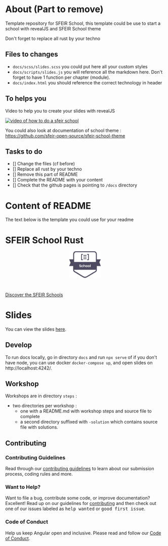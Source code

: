 # About (Part to remove)

Template repository for SFEIR School, this template could be use to start a school with revealJS and SFEIR School theme

Don't forget to replace all rust by your techno

## Files to changes

- `docs/scss/slides.scss` you could put here all your custom styles
- `docs/scripts/slides.js` you will reference all the markdown here. Don't forget to have 1 function per chapter (module).
- `docs/index.html` you should reference the correct technology in header

## To helps you

Video to help you to create your slides with revealJS

[![video of how to do a sfeir school](https://img.youtube.com/vi/v4WuJIwf4lc/0.jpg)](https://www.youtube.com/watch?v=v4WuJIwf4lc)

You could also look at documentation of school theme : https://github.com/sfeir-open-source/sfeir-school-theme

## Tasks to do

- [] Change the files (cf before)
- [] Replace all rust by your techno
- [] Remove this part of README
- [] Complete the README with your content
- [] Check that the github pages is pointing to `/docs` directory

# Content of README

The text below is the template you could use for your readme

# SFEIR School Rust

<p align="center">
 <img style="display:block" width="20%" height="20%" src="./docs/assets/images/sfeir-school-logo.png" alt="SFEIR School logo">
</p>

<br/>

[Discover the SFEIR Schools](https://www.sfeir.com/fr/le-contenus-dexperts-de-la-technologie-et-de-linnovation/formation-gratuite-avec-nos-experts/)

# Slides

You can view the slides [here](https://sfeir-open-source.github.io/sfeir-school-rust/).

## Develop

To run docs locally, go in directory `docs` and run `npx serve` of if you don't have node, you can use docker `docker-compose up`, and open slides on http://localhost:4242/.

## Workshop

Workshops are in directory `steps` :

- two directories per workshop :
  - one with a README.md with workshop steps and source file to complete
  - a second directory suffixed with `-solution` which contains source file with solutions.

## Contributing

### Contributing Guidelines

Read through our [contributing guidelines][contributing] to learn about our submission process, coding rules and more.

### Want to Help?

Want to file a bug, contribute some code, or improve documentation? Excellent! Read up on our guidelines for [contributing][contributing] and then check out one of our issues labeled as <kbd>help wanted</kbd> or <kbd>good first issue</kbd>.

### Code of Conduct

Help us keep Angular open and inclusive. Please read and follow our [Code of Conduct][codeofconduct].

[contributing]: CONTRIBUTING.md
[codeofconduct]: https://github.com/sfeir-open-source/code-of-conduct/blob/master/CODE_OF_CONDUCT.md
